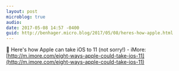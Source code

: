 ```yaml
---
layout: post
microblog: true
audio: 
date: 2017-05-08 14:57 -0400
guid: http://benhager.micro.blog/2017/05/08/heres-how-apple.html
---
```

📱 Here's how Apple can take iOS to 11 (not sorry!) - iMore: [http://m.imore.com/eight-ways-apple-could-take-ios-11](http://m.imore.com/eight-ways-apple-could-take-ios-11)
